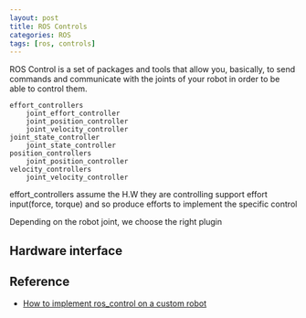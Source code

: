 ```yaml
---
layout: post
title: ROS Controls
categories: ROS
tags: [ros, controls]
---
```


ROS Control is a set of packages and tools that allow you, basically, to send commands and communicate with the joints of your robot in order to be able to control them.


    effort_controllers
        joint_effort_controller
        joint_position_controller
        joint_velocity_controller
    joint_state_controller
        joint_state_controller
    position_controllers
        joint_position_controller
    velocity_controllers
        joint_velocity_controller

effort_controllers assume the H.W they are controlling support effort input(force, torque) and so produce efforts to implement the specific control 

Depending on the robot joint, we choose the right plugin

## Hardware interface

## Reference
- [How to implement ros_control on a custom robot](https://slaterobots.com/blog/5abd8a1ed4442a651de5cb5b/how-to-implement-ros_control-on-a-custom-robot)
